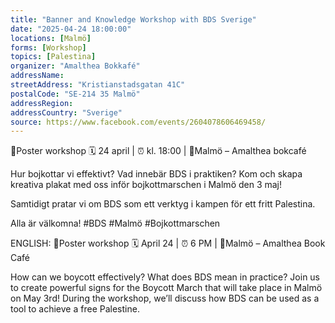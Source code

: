 ```yaml
---
title: "Banner and Knowledge Workshop with BDS Sverige"
date: "2025-04-24 18:00:00"
locations: [Malmö]
forms: [Workshop]
topics: [Palestina]
organizer: "Amalthea Bokkafé"
addressName: 
streetAddress: "Kristianstadsgatan 41C"
postalCode: "SE-214 35 Malmö"
addressRegion:
addressCountry: "Sverige"
source: https://www.facebook.com/events/2604078606469458/
---
```

🎨Poster workshop
🗓️ 24 april | ⏰ kl. 18:00 | 📍Malmö – Amalthea bokcafé

Hur bojkottar vi effektivt? Vad innebär BDS i praktiken?
Kom och skapa kreativa plakat med oss inför bojkottmarschen i Malmö den 3 maj!

Samtidigt pratar vi om BDS som ett verktyg i kampen för ett fritt Palestina.

Alla är välkomna!
#BDS #Malmö #Bojkottmarschen

ENGLISH: 
🎨Poster workshop
🗓️ April 24 | ⏰ 6 PM | 📍Malmö – Amalthea Book Café

How can we boycott effectively? What does BDS mean in practice?
Join us to create powerful signs for the Boycott March that will take place in Malmö on May 3rd!
During the workshop, we’ll discuss how BDS can be used as a tool to achieve a free Palestine.
